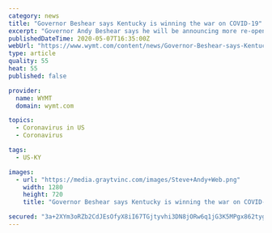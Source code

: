 ```yaml
---
category: news
title: "Governor Beshear says Kentucky is winning the war on COVID-19"
excerpt: "Governor Andy Beshear says he will be announcing more re-opening steps during his news conference Thursday evening."
publishedDateTime: 2020-05-07T16:35:00Z
webUrl: "https://www.wymt.com/content/news/Governor-Beshear-says-Kentucky-is-winning-the-war-on-COVID-19-570275011.html"
type: article
quality: 55
heat: 55
published: false

provider:
  name: WYMT
  domain: wymt.com

topics:
  - Coronavirus in US
  - Coronavirus

tags:
  - US-KY

images:
  - url: "https://media.graytvinc.com/images/Steve+Andy+Web.png"
    width: 1280
    height: 720
    title: "Governor Beshear says Kentucky is winning the war on COVID-19"

secured: "3a+2XYm3oRZb2CdJEsOfyX8iI67TGjtyvhi3DN8jORw6q1jG3K5MPgx862tyg0nUBY0T+zuCUNPF2tISfLfNfFMH8xSe+0+6xfzVIjW9wIL2IQYs2i8hAHTUwtAst5btCP3yjaupJTFgoRrXpuCBqGW2rGhIM0m9aI5Ts8dJaT9gHBOx6maDQ6S53nvsMKzh9+9+dx0pPpQbF2kCEPj0JpiXOUNr/YBRaBL7QjfjUabDcMDG5MkW8pvujnxoGHCiN+ZMnY0mqCZl+dzVriESds4rnh8qDodWc4Ag1YnvO1/acEwHrVnv6VoX8In8m7aYH5yqW/I/4E2MhJxrkBC2ymHiwavk9sThgjdeiHJMqT5FwzyPoeKEioaPQzL7/CteN7uTvo+qZVGAr2xvDPTSTQ1O2nEuI+b5P1CuKiveRGcCKp0SKlbH2NEFs1yBpvXzOup4L5FjaX7G6KdKLIIUTMu3e65mPOTJsXQ+FVhOUHM=;ye0p2MJiQun/Qxwa2Lndyg=="
---
```


